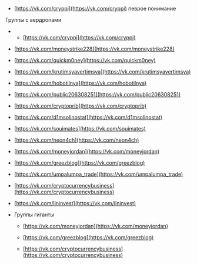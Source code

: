 - [https://vk.com/cryppi](https://vk.com/cryppi) певрое понимание

Группы с аердропами

- -   [https://vk.com/cryppi](https://vk.com/cryppi)
    
-   [https://vk.com/moneystrike228](https://vk.com/moneystrike228)
    
-   [https://vk.com/quickm0ney](https://vk.com/quickm0ney)
    
-   [https://vk.com/krutimsyavertimsya](https://vk.com/krutimsyavertimsya)
    
-   [https://vk.com/hobotilnya](https://vk.com/hobotilnya)
    
-   [https://vk.com/public206308251](https://vk.com/public206308251)
    
-   [https://vk.com/cryptoprib](https://vk.com/cryptoprib)
    
-   [https://vk.com/d1msolinostat](https://vk.com/d1msolinostat)
    
-   [https://vk.com/souimates](https://vk.com/souimates)
    
-   [https://vk.com/neon4ch](https://vk.com/neon4ch)
    
-   [https://vk.com/moneyjordan](https://vk.com/moneyjordan)
    
-   [https://vk.com/greezblog](https://vk.com/greezblog)
    
-   [https://vk.com/umpalumpa_trade](https://vk.com/umpalumpa_trade)
    
-   [https://vk.com/cryptocurrencybusiness](https://vk.com/cryptocurrencybusiness)
    
-   [https://vk.com/lininvest](https://vk.com/lininvest)
    
-   Группы гиганты
    
    -   [https://vk.com/moneyjordan](https://vk.com/moneyjordan)
        
    -   [https://vk.com/greezblog](https://vk.com/greezblog)
        
    -   [https://vk.com/cryptocurrencybusiness](https://vk.com/cryptocurrencybusiness)